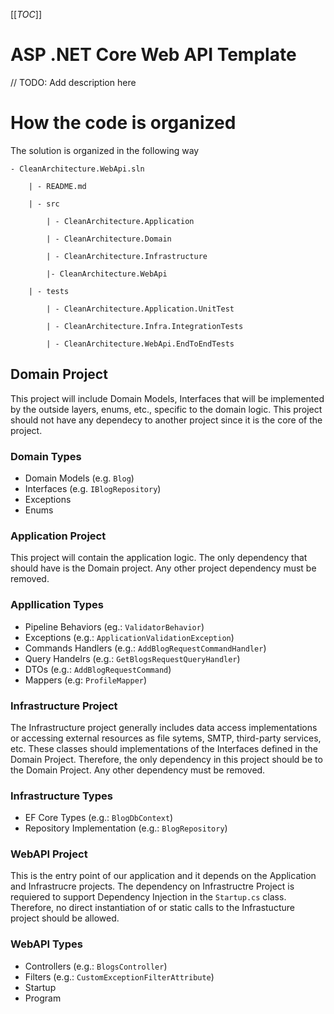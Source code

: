 ﻿[[_TOC_]]

# ASP .NET Core Web API Template
// TODO: Add description here

# How the code is organized
The solution is organized in the following way

    - CleanArchitecture.WebApi.sln

        | - README.md

        | - src

            | - CleanArchitecture.Application

            | - CleanArchitecture.Domain

            | - CleanArchitecture.Infrastructure

            |- CleanArchitecture.WebApi

        | - tests

            | - CleanArchitecture.Application.UnitTest

            | - CleanArchitecture.Infra.IntegrationTests

            | - CleanArchitecture.WebApi.EndToEndTests


## Domain Project
This project will include Domain Models, Interfaces that will be implemented by the outside layers, enums, etc., specific to the domain logic.  This project should not have any dependecy to another project since it is the core of the project.

### Domain Types
* Domain Models (e.g. `Blog`)
* Interfaces (e.g. `IBlogRepository`)
* Exceptions
* Enums

### Application Project
This project will contain the application logic. The only dependency that should have is the Domain project. Any other project dependency must be removed.

### Appllication Types
* Pipeline Behaviors (eg.: `ValidatorBehavior`)
* Exceptions (e.g.: `ApplicationValidationException`)
* Commands Handlers (e.g.: `AddBlogRequestCommandHandler`)
* Query Handelrs (e.g.: `GetBlogsRequestQueryHandler`)
* DTOs (e.g.: `AddBlogRequestCommand`)
* Mappers (e.g: `ProfileMapper`)

### Infrastructure Project
The Infrastructure project generally includes data access implementations or accessing external resources as file sytems, SMTP, third-party services, etc.  These classes should implementations of the Interfaces defined in the Domain Project.  Therefore, the only dependency in this project should be to the Domain Project.  Any other dependency must be removed.

### Infrastructure Types
* EF Core Types (e.g.: `BlogDbContext`) 
* Repository Implementation (e.g.: `BlogRepository`)

### WebAPI Project
This is the entry point of our application and it depends on the Application and Infrastrucre projects.  The dependency on Infrastructre Project is requiered to support Dependency Injection in the `Startup.cs` class.  Therefore, no direct instantiation of or static calls to the Infrastucture project should be allowed.

### WebAPI Types
* Controllers (e.g.: `BlogsController`)
* Filters (e.g.: `CustomExceptionFilterAttribute`)
* Startup
* Program 